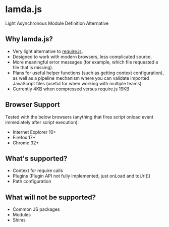 # lamda.js

Light Asynchronous Module Definition Alternative

## Why lamda.js?

* Very light alternative to [require.js](http://requirejs.org/).
* Designed to work with modern browsers, less complicated source.
* More meaningful error messages (for example, which file requested a file that is missing).
* Plans for useful helper functions (such as getting context configuration), as well as a pipeline mechanism where you can validate imported JavaScript files (useful for when working with multiple teams).
* Currently 4KB when compressed versus require.js 19KB

## Browser Support

Tested with the below browsers (anything that fires script onload event immediately after script execution):

* Internet Explorer 10+
* Firefox 17+
* Chrome 32+

## What's supported?

* Context for require calls
* Plugins (Plugin API not fully implemented, just onLoad and toUrl())
* Path configuration

## What will not be supported?

* Common JS packages
* Modules
* Shims